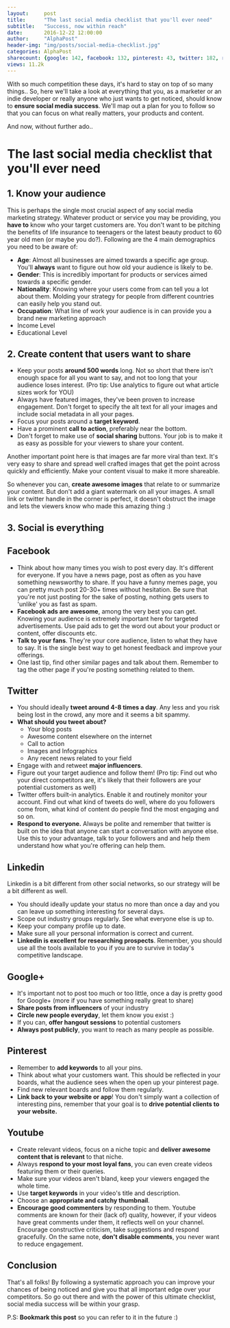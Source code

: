 ```yaml
---
layout:     post
title:      "The last social media checklist that you'll ever need"
subtitle:   "Success, now within reach"
date:       2016-12-22 12:00:00
author:     "AlphaPost"
header-img: "img/posts/social-media-checklist.jpg"
categories: AlphaPost
sharecount: {google: 142, facebook: 132, pinterest: 43, twitter: 182, reddit: 23}
views: 11.2k
---
```


With so much competition these days, it's hard to stay on top of so many things.. So, here we'll take a look at everything that you, as a marketer or an indie developer or really anyone who just wants to get noticed, should know to **ensure social media success**. We'll map out a plan for you to follow so that you can focus on what really matters, your products and content. 

And now, without further ado..

# The last social media checklist that you'll ever need

## 1. Know your audience

This is perhaps the single most crucial aspect of any social media marketing strategy. Whatever product or service you may be providing, you **have to** know who your target customers are. You don't want to be pitching the benefits of life insurance to teenagers or the latest beauty product to 60 year old men (or maybe you do?). Following are the 4 main demographics you need to be aware of:

*   **Age**: Almost all businesses are aimed towards a specific age group. You'll **always** want to figure out how old your audience is likely to be.
*   **Gender**: This is incredibly important for products or services aimed towards a specific gender. 
*   **Nationality**: Knowing where your users come from can tell you a lot about them. Molding your strategy for people from different countries can easily help you stand out.
*   **Occupation**: What line of work your audience is in can provide you a brand new marketing approach
*   Income Level 
*   Educational Level



## 2. Create content that users want to share

*   Keep your posts **around 500 words** long. Not so short that there isn't enough space for all you want to say, and not too long that your audience loses interest. (Pro tip: Use analytics to figure out what article sizes work for YOU)
*   Always have featured images, they've been proven to increase engagement. Don't forget to specify the alt text for all your images and include social metadata in all your pages.
*   Focus your posts around a **target keyword**.
*   Have a prominent **call to action**, preferably near the bottom.
*   Don't forget to make use of **social sharing** buttons. Your job is to make it as easy as possible for your viewers to share your content.

Another important point here is that images are far more viral than text. It's very easy to share and spread well crafted images that get the point across quickly and efficiently. Make your content visual to make it more shareable. 

So whenever you can, **create awesome images** that relate to or summarize your content. But don't add a giant watermark on all your images. A small link or twitter handle in the corner is perfect, it doesn't obstruct the image and lets the viewers know who made this amazing thing :)

## 3. Social is everything

## Facebook

*   Think about how many times you wish to post every day. It's different for everyone. If you have a news page, post as often as you have something newsworthy to share. If you have a funny memes page, you can pretty much post 20-30+ times without hesitation. Be sure that you're not just posting for the sake of posting, nothing gets users to 'unlike' you as fast as spam.
*   **Facebook ads are awesome**, among the very best you can get. Knowing your audience is extremely important here for targeted advertisements. Use paid ads to get the word out about your product or content, offer discounts etc. 
*   **Talk to your fans**. They're your core audience, listen to what they have to say. It is the single best way to get honest feedback and improve your offerings.
*   One last tip, find other similar pages and talk about them. Remember to tag the other page if you're posting something related to them.

## Twitter

*   You should ideally **tweet around 4-8 times a day**. Any less and you risk being lost in the crowd, any more and it seems a bit spammy.
*   **What should you tweet about?**
    *   Your blog posts
    *   Awesome content elsewhere on the internet
    *   Call to action
    *   Images and Infographics
    *   Any recent news related to your field
*   Engage with and retweet **major influencers**.
*   Figure out your target audience and follow them! (Pro tip: Find out who your direct competitors are, it's likely that their followers are your potential customers as well)
*   Twitter offers built-in analytics. Enable it and routinely monitor your account. Find out what kind of tweets do well, where do you followers come from, what kind of content do people find the most engaging and so on.
*   **Respond to everyone.** Always be polite and remember that twitter is built on the idea that anyone can start a conversation with anyone else. Use this to your advantage, talk to your followers and and help them understand how what you're offering can help them.

## Linkedin

Linkedin is a bit different from other social networks, so our strategy will be a bit different as well.

*   You should ideally update your status no more than once a day and you can leave up something interesting for several days.
*   Scope out industry groups regularly. See what everyone else is up to.
*   Keep your company profile up to date.
*   Make sure all your personal information is correct and current.
*   **Linkedin is excellent for researching prospects**. Remember, you should use all the tools available to you if you are to survive in today's competitive landscape.

## Google+

*   It's important not to post too much or too little, once a day is pretty good for Google+ (more if you have something really great to share)
*   **Share posts from influencers** of your industry
*   **Circle new people everyday**, let them know you exist :)
*   If you can, **offer hangout sessions** to potential customers
*   **Always post publicly**, you want to reach as many people as possible.

## Pinterest

*   Remember to **add keywords** to all your pins.
*   Think about what your customers want. This should be reflected in your boards, what the audience sees when the open up your pinterest page.
*   Find new relevant boards and follow them regularly.
*   **Link back to your website or app**! You don't simply want a collection of interesting pins, remember that your goal is to **drive potential clients to your website.**

## Youtube

*   Create relevant videos, focus on a niche topic and **deliver awesome content that is relevant** to that niche.
*   Always **respond to your most loyal fans**, you can even create videos featuring them or their queries.
*   Make sure your videos aren't bland, keep your viewers engaged the whole time.
*   Use **target keywords** in your video's title and description.
*   Choose an **appropriate and catchy thumbnail**.
*   **Encourage good commenters** by responding to them. Youtube comments are known for their (lack of) quality, however, if your videos have great comments under them, it reflects well on your channel. Encourage constructive criticism, take suggestions and respond gracefully. On the same note, **don't disable comments**, you never want to reduce engagement.


## Conclusion

That's all folks! By following a systematic approach you can improve your chances of being noticed and give you that all important edge over your competitors. So go out there and with the power of this ultimate checklist, social media success will be within your grasp.

P.S: **Bookmark this post** so you can refer to it in the future :)